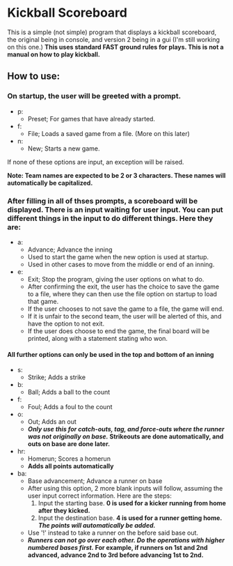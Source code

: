 # Kickball Scoreboard
This is a simple (not simple) program that displays a kickball scoreboard, the original being in console, and version 2 being in a gui (I'm still working on this one.)
**This uses standard FAST ground rules for plays. This is not a manual on how to play kickball.**

## How to use:
### On startup, the user will be greeted with a prompt.
- p:
  - Preset; For games that have already started.
- f:
  - File; Loads a saved game from a file. (More on this later)
- n:
  - New; Starts a new game.

If none of these options are input, an exception will be raised.

**Note: Team names are expected to be 2 or 3 characters. These names will automatically be capitalized.**

### After filling in all of thses prompts, a scoreboard will be displayed. There is an input waiting for user input. You can put different things in the input to do different things. Here they are:
- a:
  - Advance; Advance the inning  
  - Used to start the game when the new option is used at startup.  
  - Used in other cases to move from the middle or end of an inning.
- e:
  - Exit; Stop the program, giving the user options on what to do.  
  - After confirming the exit, the user has the choice to save the game to a file, where they can then use the file option on startup to load that game.  
  - If the user chooses to not save the game to a file, the game will end.  
  - If it is unfair to the second team, the user will be alerted of this, and have the option to not exit.  
  - If the user does choose to end the game, the final board will be printed, along with a statement stating who won.

#### All further options can only be used in the top and bottom of an inning

- s:
  - Strike; Adds a strike
- b:
  - Ball; Adds a ball to the count
- f:
  - Foul; Adds a foul to the count
- o:
  - Out; Adds an out  
  - **_Only use this for catch-outs, tag, and force-outs where the runner was not originally on base._ Strikeouts are done automatically, and outs on base are done later.**
- hr:
  - Homerun; Scores a homerun  
  - **Adds all points automatically**
- ba:
  - Base advancement; Advance a runner on base  
  - After using this option, 2 more blank inputs will follow, assuming the user input correct information. Here are the steps:  
    1. Input the starting base. **0 is used for a kicker running from home after they kicked.**
    2. Input the destination base. **4 is used for a runner getting home. _The points will automatically be added._**  
  - Use '!' instead to take a runner on the before said base out.  
  - **_Runners can not go over each other. Do the operations with higher numbered bases first._ For example, if runners on 1st and 2nd advanced, advance 2nd to 3rd before advancing 1st to 2nd.**